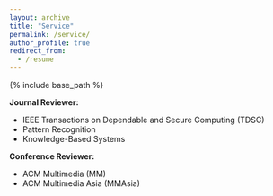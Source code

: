 ```yaml
---
layout: archive
title: "Service"
permalink: /service/
author_profile: true
redirect_from:
  - /resume
---
```


{% include base_path %}

**Journal Reviewer:**

- IEEE Transactions on Dependable and Secure Computing (TDSC)
- Pattern Recognition
- Knowledge-Based Systems

**Conference Reviewer:**

- ACM Multimedia (MM)
- ACM Multimedia Asia (MMAsia)
